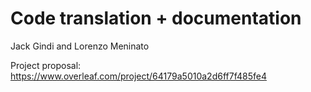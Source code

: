 # Code translation + documentation
Jack Gindi and Lorenzo Meninato

Project proposal: https://www.overleaf.com/project/64179a5010a2d6ff7f485fe4
